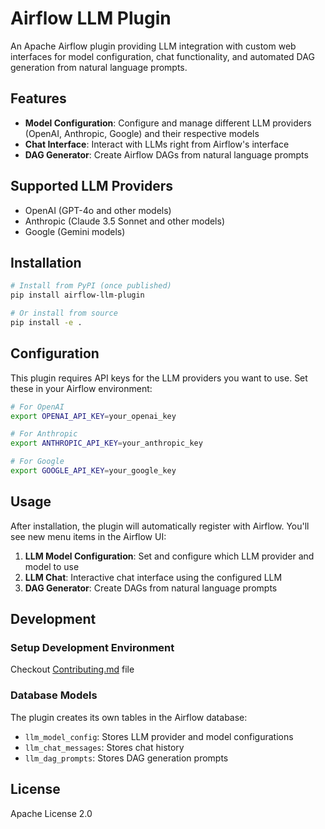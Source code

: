 # Airflow LLM Plugin

An Apache Airflow plugin providing LLM integration with custom web interfaces for model configuration, chat functionality, and automated DAG generation from natural language prompts.

## Features

- **Model Configuration**: Configure and manage different LLM providers (OpenAI, Anthropic, Google) and their respective models
- **Chat Interface**: Interact with LLMs right from Airflow's interface
- **DAG Generator**: Create Airflow DAGs from natural language prompts

## Supported LLM Providers

- OpenAI (GPT-4o and other models)
- Anthropic (Claude 3.5 Sonnet and other models)
- Google (Gemini models)

## Installation

```bash
# Install from PyPI (once published)
pip install airflow-llm-plugin

# Or install from source
pip install -e .
```

## Configuration

This plugin requires API keys for the LLM providers you want to use. Set these in your Airflow environment:

```bash
# For OpenAI
export OPENAI_API_KEY=your_openai_key

# For Anthropic
export ANTHROPIC_API_KEY=your_anthropic_key

# For Google
export GOOGLE_API_KEY=your_google_key
```

## Usage

After installation, the plugin will automatically register with Airflow. You'll see new menu items in the Airflow UI:

1. **LLM Model Configuration**: Set and configure which LLM provider and model to use
2. **LLM Chat**: Interactive chat interface using the configured LLM
3. **DAG Generator**: Create DAGs from natural language prompts

## Development

### Setup Development Environment

Checkout [Contributing.md](./Contributing.md) file


### Database Models

The plugin creates its own tables in the Airflow database:
- `llm_model_config`: Stores LLM provider and model configurations
- `llm_chat_messages`: Stores chat history
- `llm_dag_prompts`: Stores DAG generation prompts

## License

Apache License 2.0